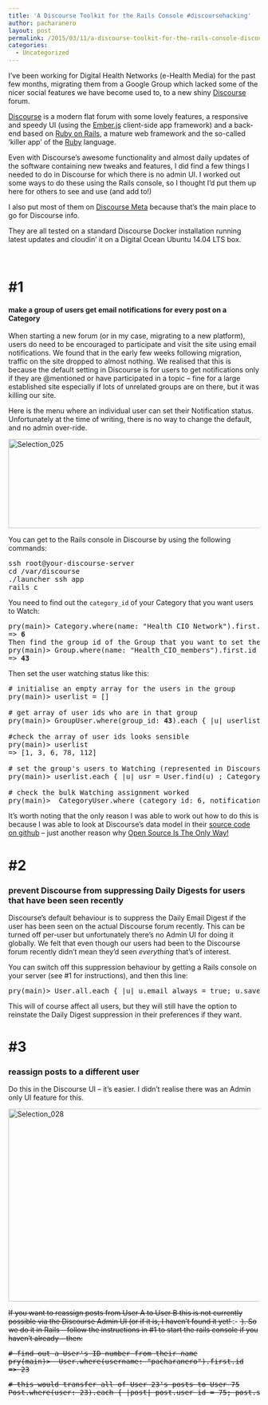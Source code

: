 ```yaml
---
title: 'A Discourse Toolkit for the Rails Console #discoursehacking'
author: pacharanero
layout: post
permalink: /2015/03/11/a-discourse-toolkit-for-the-rails-console-discoursehacking/
categories:
  - Uncategorized
---
```

I&#8217;ve been working for Digital Health Networks (e-Health Media) for the past few months, migrating them from a Google Group which lacked some of the nicer social features we have become used to, to a new shiny <a title="http://www.discourse.org/" href="http://www.discourse.org/" target="_blank">Discourse</a> forum.

<a title="http://www.discourse.org/" href="http://www.discourse.org/" target="_blank">Discourse</a> is a modern flat forum with some lovely features, a responsive and speedy UI (using the <a title="http://emberjs.com/" href="http://emberjs.com/" target="_blank">Ember.js</a> client-side app framework) and a back-end based on <a title="http://rubyonrails.org/" href="http://rubyonrails.org/" target="_blank">Ruby on Rails</a>, a mature web framework and the so-called &#8216;killer app&#8217; of the <a title="https://www.ruby-lang.org/en/" href="https://www.ruby-lang.org/en/" target="_blank">Ruby</a> language.

Even with Discourse&#8217;s awesome functionality and almost daily updates of the software containing new tweaks and features, I did find a few things I needed to do in Discourse for which there is no admin UI. I worked out some ways to do these using the Rails console, so I thought I&#8217;d put them up here for others to see and use (and add to!)

I also put most of them on <a title="https://meta.discourse.org/" href="https://meta.discourse.org/" target="_blank">Discourse Meta</a> because that&#8217;s the main place to go for Discourse info.

They are all tested on a standard Discourse Docker installation running latest updates and cloudin&#8217; it on a Digital Ocean Ubuntu 14.04 LTS box.

&nbsp;

# #1

#### make a group of users get email notifications for every post on a Category

When starting a new forum (or in my case, migrating to a new platform), users do need to be encouraged to participate and visit the site using email notifications. We found that in the early few weeks following migration, traffic on the site dropped to almost nothing. We realised that this is because the default setting in Discourse is for users to get notifications only if they are @mentioned or have participated in a topic &#8211; fine for a large established site especially if lots of unrelated groups are on there, but it was killing our site.

Here is the menu where an individual user can set their Notification status. Unfortunately at the time of writing, there is no way to change the default, and no admin over-ride.

[<img class="alignnone size-large wp-image-424" src="http://www.bawmedical.co.uk/wp-content/uploads/2015/03/Selection_025-1024x296.png" alt="Selection_025" width="620" height="179" />][1]

You can get to the Rails console in Discourse by using the following commands:

<pre>ssh root@your-discourse-server 
cd /var/discourse
./launcher ssh app
rails c</pre>

You need to find out the `category_id` of your Category that you want users to Watch:

<pre>pry(main)&gt; Category.where(name: "Health CIO Network").first.id
=&gt; <strong>6</strong>
Then find the group id of the Group that you want to set the watching status of:
pry(main)&gt; Group.where(name: "Health_CIO_members").first.id
=&gt; <strong>43</strong></pre>

Then set the user watching status like this:

<pre># initialise an empty array for the users in the group
pry(main)&gt; userlist = []

# get array of user ids who are in that group
pry(main)&gt; GroupUser.where(group_id: <strong>43</strong>).each { |u| userlist &lt;&lt; u.user_id }

#check the array of user ids looks sensible       
pry(main)&gt; userlist
=&gt; [1, 3, 6, 78, 112]

# set the group's users to Watching (represented in Discourse by integer 3) the category_id 6
pry(main)&gt; userlist.each { |u| usr = User.find(u) ; CategoryUser.set_notification_level_for_category( usr, 3, 6); usr.save! }  

# check the bulk Watching assignment worked       
pry(main)&gt;  CategoryUser.where (category_id: 6, notification_level: 3)</pre>

It&#8217;s worth noting that the only reason I was able to work out how to do this is because I was able to look at Discourse&#8217;s data model in their <a title="https://github.com/discourse/discourse/tree/master/app/models" href="https://github.com/discourse/discourse/tree/master/app/models" target="_blank">source code on github</a> &#8211; just another reason why <a title="https://github.com/discourse/discourse/tree/master/app/models" href="https://github.com/discourse/discourse/tree/master/app/models" target="_blank">Open Source Is The Only Way!</a>

### 

# #2

### prevent Discourse from suppressing Daily Digests for users that have been seen recently

Discourse&#8217;s default behaviour is to suppress the Daily Email Digest if the user has been seen on the actual Discourse forum recently. This can be turned off per-user but unfortunately there&#8217;s no Admin UI for doing it globally. We felt that even though our users had been to the Discourse forum recently didn&#8217;t mean they&#8217;d seen *everything* that&#8217;s of interest.

You can switch off this suppression behaviour by getting a Rails console on your server (see #1 for instructions), and then this line:

<pre>pry(main)&gt; User.all.each { |u| u.email_always = true; u.save }</pre>

This will of course affect all users, but they will still have the option to reinstate the Daily Digest suppression in their preferences if they want.

# #3

### reassign posts to a different user

Do this in the Discourse UI &#8211; it&#8217;s easier. I didn&#8217;t realise there was an Admin only UI feature for this.

[<img class="alignnone size-large wp-image-446" src="http://www.bawmedical.co.uk/wp-content/uploads/2015/03/Selection_0281-1024x638.png" alt="Selection_028" width="620" height="386" />][2]

<del>If you want to reassign posts from User A to User B this is not currently possible via the Discourse Admin UI (or if it is, I haven&#8217;t found it yet! <img src="http://www.bawmedical.co.uk/wp-includes/images/smilies/simple-smile.png" alt=":-)" class="wp-smiley" style="height: 1em; max-height: 1em;" /> ). So we do it in Rails &#8211; follow the instructions in #1 to start the rails console if you haven&#8217;t already &#8211; then:</del>

<pre><del># find out a User's ID number from their name
pry(main)&gt;  User.where(username: "pacharanero").first.id
=&gt; 23</del></pre>

<pre><del># this would transfer all of User 23's posts to User 75
Post.where(user: 23).each { |post| post.user_id = 75; post.save }</del></pre>

 [1]: http://www.bawmedical.co.uk/wp-content/uploads/2015/03/Selection_025.png
 [2]: http://www.bawmedical.co.uk/wp-content/uploads/2015/03/Selection_0281.png
